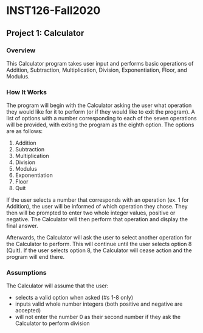 # INST126-Fall2020

## Project 1: Calculator

### Overview
This Calculator program takes user input and performs basic operations of Addition, Subtraction, Multiplication, Division, Exponentiation, Floor, and Modulus.

### How It Works
The program will begin with the Calculator asking the user what operation they would like for it to perform (or if they would like to exit the program).
A list of options with a number corresponding to each of the seven operations will be provided, with exiting the program as the eighth option.
The options are as follows:
1. Addition
2. Subtraction
3. Multiplication
4. Division
5. Modulus
6. Exponentiation
7. Floor
8. Quit

If the user selects a number that corresponds with an operation (ex. 1 for Addition), the user will be informed of which operation they chose. They then will be prompted to enter two whole integer values, positive or negative. The Calculator will then perform that operation and display the final answer.

Afterwards, the Calculator will ask the user to select another operation for the Calculator to perform. This will continue until the user selects option 8 (Quit).
If the user selects option 8, the Calculator will cease action and the program will end there.

### Assumptions
The Calculator will assume that the user:
- selects a valid option when asked (#s 1-8 only)
- inputs valid whole number integers (both positive and negative are accepted)
- will not enter the number 0 as their second number if they ask the Calculator to perform division
